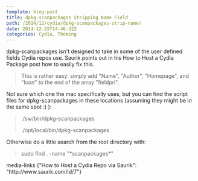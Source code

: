 ```yaml
---
template: blog-post
title: dpkg-scanpackages Stripping Name Field
path: /2014/12/cydia/dpkg-scanpackages-strip-name/
date: 2014-12-25T14:46:32Z
categories: Cydia, Theming
---
```

dpkg-scanpackages isn't designed to take in some of the user defined fields Cydia repos use. Saurik points out in his How to Host a Cydia Package post how to easily fix this.
<blockquote>This is rather easy: simply add "Name", "Author", "Homepage", and "Icon" to the end of the array "fieldpri".</blockquote>
Not sure which one the mac specifically uses, but you can find the script files for dpkg-scanpackages in these locations (assuming they might be in the same spot :) ):
<blockquote>./sw/bin/dpkg-scanpackages

./opt/local/bin/dpkg-scanpackages</blockquote>
Otherwise do a little search from the root directory with:
<blockquote>sudo find . -name "*scanpackages*"</blockquote>
        <wp:postmeta>
            media-links
            {"How to Host a Cydia Repo via Saurik": "http://www.saurik.com/id/7"}
        </wp:postmeta>
    </item>